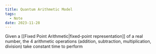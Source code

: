 ```yaml
---
title: Quantum Arithmetic Model
tags:
  - Note
date: 2023-11-28
---
```

Given a [[Fixed Point Arithmetic|fixed-point representation]] of a real number, the 4 arithmetic operations (addition, subtraction, multiplication, division) take constant time to perform